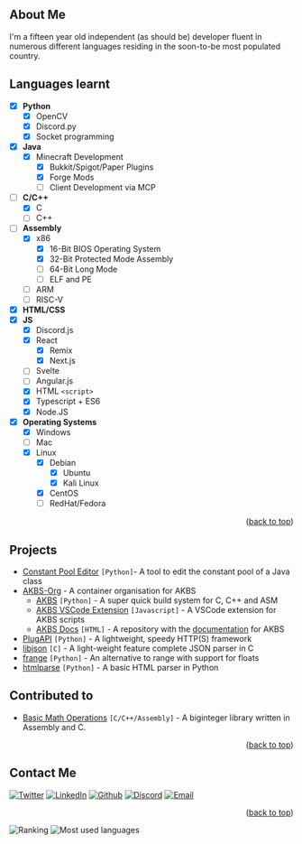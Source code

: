 <p id="readme-top"></p>

## About Me
I'm a fifteen year old independent (as should be) developer fluent in numerous different languages residing in the soon-to-be most populated country.

## Languages learnt
- [x] **Python**
    - [x] OpenCV
    - [x] Discord.py
    - [x] Socket programming
- [x] **Java**
    - [x] Minecraft Development
      - [x] Bukkit/Spigot/Paper Plugins
      - [x] Forge Mods
      - [ ] Client Development via MCP
- [ ] **C/C++**
    - [x] C
    - [ ] C++
- [ ] **Assembly**
    - [x] x86
        - [x] 16-Bit BIOS Operating System
        - [x] 32-Bit Protected Mode Assembly
        - [ ] 64-Bit Long Mode
        - [ ] ELF and PE
    - [ ] ARM
    - [ ] RISC-V
- [x] **HTML/CSS**
- [x] **JS**
    - [x] Discord.js
    - [x] React
      - [x] Remix
      - [x] Next.js
    - [ ] Svelte
    - [ ] Angular.js
    - [x] HTML `<script>`
    - [x] Typescript + ES6
    - [x] Node.JS
- [x] **Operating Systems**
    - [x] Windows
    - [ ] Mac 
    - [x] Linux
        - [x] Debian
            - [x] Ubuntu
            - [x] Kali Linux
        - [x] CentOS
        - [ ] RedHat/Fedora
   
<p align="right">(<a href="#readme-top">back to top</a>)</p>

## Projects
- [Constant Pool Editor](https://github.com/AaravMalani/ConstantPool-Editor) `[Python]`- A tool to edit the constant pool of a Java class
- [AKBS-Org](https://github.com/akbs-org) - A container organisation for AKBS
    - [AKBS](https://github.com/akbs-org/akbs) `[Python]` - A super quick build system for C, C++ and ASM
    - [AKBS VSCode Extension](https://github.com/akbs-org/akbs-vscode) `[Javascript]` - A VSCode extension for AKBS scripts
    - [AKBS Docs](https://github.com/akbs-org/akbs-docs) `[HTML]` - A repository with the [documentation](https://akbs-org.github.io/akbs-docs) for AKBS
- [PlugAPI](https://github.com/AaravMalani/PlugAPI) `[Python]` - A lightweight, speedy HTTP(S) framework
- [libjson](https://github.com/AaravMalani/libjson) `[C]` - A light-weight feature complete JSON parser in C
- [frange](https://github.com/AaravMalani/frange) `[Python]` - An alternative to range with support for floats
- [htmlparse](https://github.com/AaravMalani/htmlparse) `[Python]` - A basic HTML parser in Python

## Contributed to
- [Basic Math Operations](https://github.com/avighnac/basic_math_operations) `[C/C++/Assembly]` - A biginteger library written in Assembly and C.

<p align="right">(<a href="#readme-top">back to top</a>)</p>

## Contact Me
[![Twitter][twitter-shield]][twitter-url]
[![LinkedIn][linkedin-shield]][linkedin-url]
[![Github][github-shield]][github-url]
[![Discord][discord-shield]][discord-url]
[![Email][gmail-shield]][gmail-url]
<p align="right">(<a href="#readme-top">back to top</a>)</p>

![Ranking](https://github-readme-stats.vercel.app/api?username=AaravMalani&theme=blue-green)
![Most used languages](https://github-readme-stats.vercel.app/api/top-langs/?username=AaravMalani&theme=blue-green)

[linkedin-shield]: https://img.shields.io/badge/LinkedIn-335?style=for-the-badge&logo=linkedin
[linkedin-url]: https://linkedin.com/in/aaravm
[github-shield]: https://img.shields.io/badge/Github-333?logo=github&style=for-the-badge
[github-url]: https://github.com/AaravMalani
[twitter-shield]: https://img.shields.io/badge/Twitter-aqua?logo=twitter&style=for-the-badge
[twitter-url]: https://twitter.com/@MalaniAarav
[discord-shield]: https://img.shields.io/badge/Discord-Aarav%20Malani%235945-5865f2?logo=discord&style=for-the-badge&logoColor=white&labelColor=23272A
[discord-url]: https://discord.com/users/1005358029815955456
[gmail-shield]: https://img.shields.io/badge/Email-red?logo=gmail&style=for-the-badge&logoColor=white
[gmail-url]: mailto:aarav.malani@gmail.com
